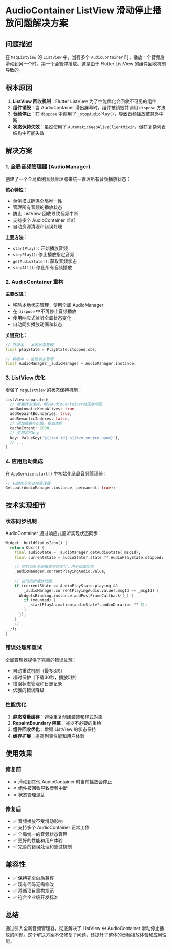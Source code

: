 # AudioContainer ListView 滑动停止播放问题解决方案

## 问题描述

在 `MsgListView` 的 `ListView` 中，当有多个 `AudioContainer` 时，播放一个音频后滑动到另一个时，第一个会暂停播放。这是由于 Flutter ListView 的组件回收机制导致的。

## 根本原因

1. **ListView 回收机制**：Flutter ListView 为了性能优化会回收不可见的组件
2. **组件销毁**：当 AudioContainer 滑出屏幕时，组件被销毁并调用 `dispose` 方法
3. **音频停止**：在 `dispose` 中调用了 `_stopAudioPlay()`，导致音频播放被意外中断
4. **状态保持失效**：虽然使用了 `AutomaticKeepAliveClientMixin`，但在复杂列表结构中可能失效

## 解决方案

### 1. 全局音频管理器 (AudioManager)

创建了一个全局单例音频管理器来统一管理所有音频播放状态：

**核心特性：**
* 单例模式确保全局唯一性
* 管理所有音频的播放状态
* 防止 ListView 回收导致音频中断
* 支持多个 AudioContainer 监听
* 自动资源清理和错误处理

**主要方法：**
* `startPlay()`: 开始播放音频
* `stopPlay()`: 停止播放指定音频
* `getAudioState()`: 获取音频状态
* `stopAll()`: 停止所有音频播放

### 2. AudioContainer 重构

**主要改进：**
* 移除本地状态管理，使用全局 AudioManager
* 在 `dispose` 中不再停止音频播放
* 使用响应式监听全局状态变化
* 自动同步播放动画和状态

**关键变化：**

```dart
// 旧版本 - 本地状态管理
final playState = PlayState.stopped.obs;

// 新版本 - 全局状态管理
final AudioManager _audioManager = AudioManager.instance;
```

### 3. ListView 优化

增强了 `MsgListView` 的状态保持机制：

```dart
ListView.separated(
  // 增强状态保持，解决AudioContainer被回收问题
  addAutomaticKeepAlives: true,
  addRepaintBoundaries: true,
  addSemanticIndexes: false,
  // 预加载缓存范围，提高性能
  cacheExtent: 2000,
  // 更稳定的key
  key: ValueKey('${item.id}_${item.source.name}'),
  // ...
)
```

### 4. 应用启动集成

在 `AppService.start()` 中初始化全局音频管理器：

```dart
// 初始化全局音频管理器
Get.put(AudioManager.instance, permanent: true);
```

## 技术实现细节

### 状态同步机制

AudioContainer 通过响应式监听实现状态同步：

```dart
Widget _buildStatusIcon() {
  return Obx(() {
    final audioState = _audioManager.getAudioState(_msgId);
    final currentState = audioState?.state ?? AudioPlayState.stopped;
    
    // 同时监听全局播放状态变化，用于动画同步
    _audioManager.currentPlayingAudio.value;
    
    // 自动同步播放动画
    if (currentState == AudioPlayState.playing && 
        _audioManager.currentPlayingAudio.value?.msgId == _msgId) {
      WidgetsBinding.instance.addPostFrameCallback((_) {
        if (mounted) {
          _startPlayAnimation(audioState?.audioDuration ?? 0);
        }
      });
    }
    // ...
  });
}
```

### 错误处理和重试

全局管理器提供了完善的错误处理：

* 自动重试机制（最多3次）
* 超时保护（下载30秒，播放5秒）
* 错误状态管理和日志记录
* 优雅的错误降级

### 性能优化

1. **静态常量缓存**：避免重复创建装饰和样式对象
2. **RepaintBoundary 隔离**：减少不必要的重绘
3. **组件回收优化**：增强 ListView 的状态保持
4. **缓存扩展**：提高列表性能和用户体验

## 使用效果

### 修复前

* ✗ 滑动到其他 AudioContainer 时当前播放会停止
* ✗ 组件被回收导致音频中断
* ✗ 状态管理混乱

### 修复后  

* ✅ 音频播放不受滑动影响
* ✅ 支持多个 AudioContainer 正常工作
* ✅ 全局统一的音频状态管理
* ✅ 更好的性能和用户体验
* ✅ 完善的错误处理和重试机制

## 兼容性

* ✅ 保持完全向后兼容
* ✅ 现有代码无需修改
* ✅ 遵循项目重构规范
* ✅ 符合企业级开发标准

## 总结

通过引入全局音频管理器，彻底解决了 ListView 中 AudioContainer 滑动停止播放的问题。这个解决方案不仅修复了问题，还提升了整体的音频播放体验和应用性能。
